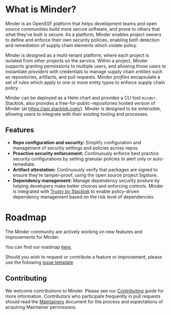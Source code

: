 # What is Minder?

Minder is an OpenSSF platform that helps development teams and open source
communities build more secure software, and prove to others that what they’ve
built is secure. As a platform, Minder enables project owners to define and
enforce their own security policies, enabling both detection and remediation of
supply chain elements which violate policy.

Minder is designed as a multi-tenant platform, where each project is isolated
from other projects on the service. Within a project, Minder supports granting
permissions to multiple users, and allowing those users to instantiate
_providers_ with credentials to manage supply chain _entities_ such as
repositories, artifacts, and pull requests. Minder _profiles_ encapsulate a set
of rules which apply to one or more entity types to enforce supply chain policy.

Minder can be deployed as a Helm chart and provides a CLI tool `minder`.
Stacklok, also provides a free-for-public-repositories hosted version of Minder
(at https://api.stacklok.com/). Minder is designed to be extensible, allowing
users to integrate with their existing tooling and processes.

## Features

- **Repo configuration and security:** Simplify configuration and management of
  security settings and policies across repos.
- **Proactive security enforcement:** Continuously enforce best practice
  security configurations by setting granular policies to alert only or
  auto-remediate.
- **Artifact attestation:** Continuously verify that packages are signed to
  ensure they’re tamper-proof, using the open source project Sigstore.
- **Dependency management:** Manage dependency security posture by helping
  developers make better choices and enforcing controls. Minder is integrated
  with [Trusty by Stacklok](https://trustypkg.dev) to enable policy-driven
  dependency management based on the risk level of dependencies.

# Roadmap

The Minder community are actively working on new features and improvements for
Minder.

You can find our roadmap [here](https://minder-docs.stacklok.dev/about/roadmap).

Should you wish to request or contribute a feature or improvement, please use
the following
[issue template](https://github.com/stacklok/minder/issues/new?template=enhancement.yml)

## Contributing

We welcome contributions to Minder. Please see our
[Contributing](https://github.com/mindersec/minder/blob/main/CONTRIBUTING.md) guide for more information. Contributors who
participate frequently in pull requests should read the
[Maintainers](./MAINTAINERS.md) document for the process and expectations of
acquiring Maintainer permissions.

